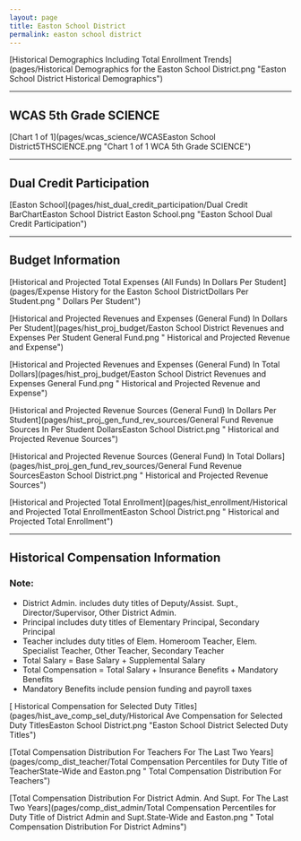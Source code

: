 ```yaml
---
layout: page
title: Easton School District
permalink: easton school district
---
```



[Historical Demographics Including Total Enrollment Trends](pages/Historical Demographics for the Easton School District.png "Easton School District Historical Demographics")

___

## WCAS 5th Grade SCIENCE

[Chart 1 of 1](pages/wcas_science/WCASEaston School District5THSCIENCE.png "Chart 1 of 1 WCA 5th Grade SCIENCE")


___

## Dual Credit Participation

[Easton School](pages/hist_dual_credit_participation/Dual Credit BarChartEaston School District Easton School.png "Easton School Dual Credit Participation")


___

## Budget Information

[Historical and Projected Total Expenses (All Funds) In Dollars Per Student](pages/Expense History for the Easton School DistrictDollars Per Student.png " Dollars Per Student")

[Historical and Projected Revenues and Expenses (General Fund) In Dollars Per Student](pages/hist_proj_budget/Easton School District Revenues and Expenses Per Student General Fund.png " Historical and Projected Revenue and Expense")

[Historical and Projected Revenues and Expenses (General Fund) In Total Dollars](pages/hist_proj_budget/Easton School District Revenues and Expenses General Fund.png " Historical and Projected Revenue and Expense")

[Historical and Projected Revenue Sources (General Fund) In Dollars Per Student](pages/hist_proj_gen_fund_rev_sources/General Fund Revenue Sources In Per Student DollarsEaston School District.png " Historical and Projected Revenue Sources")

[Historical and Projected Revenue Sources (General Fund) In Total Dollars](pages/hist_proj_gen_fund_rev_sources/General Fund Revenue SourcesEaston School District.png " Historical and Projected Revenue Sources")

[Historical and Projected Total Enrollment](pages/hist_enrollment/Historical and Projected Total EnrollmentEaston School District.png " Historical and Projected Total Enrollment")


___

## Historical Compensation Information
### Note:
- District Admin. includes duty titles of Deputy/Assist. Supt., Director/Supervisor, Other District Admin.
- Principal includes duty titles of Elementary Principal, Secondary Principal
- Teacher includes duty titles of Elem. Homeroom Teacher, Elem. Specialist Teacher, Other Teacher, Secondary Teacher
- Total Salary = Base Salary + Supplemental Salary
- Total Compensation = Total Salary + Insurance Benefits + Mandatory Benefits
- Mandatory Benefits include pension funding and payroll taxes

[ Historical Compensation for Selected Duty Titles](pages/hist_ave_comp_sel_duty/Historical Ave Compensation for Selected Duty TitlesEaston School District.png "Easton School District Selected Duty Titles")

[Total Compensation Distribution For Teachers For The Last Two Years](pages/comp_dist_teacher/Total Compensation Percentiles for Duty Title of TeacherState-Wide and Easton.png " Total Compensation Distribution For Teachers")

[Total Compensation Distribution For District Admin. And Supt. For The Last Two Years](pages/comp_dist_admin/Total Compensation Percentiles for Duty Title of District Admin and Supt.State-Wide and Easton.png " Total Compensation Distribution For District Admins")

